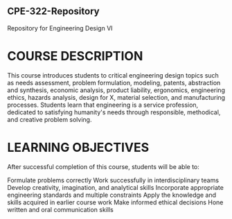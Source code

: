 ## CPE-322-Repository
Repository for Engineering Design VI

# COURSE DESCRIPTION

This course introduces students to critical engineering design topics such as needs assessment, problem formulation, modeling, patents, abstraction and synthesis, economic analysis, product liability, ergonomics, engineering ethics, hazards analysis, design for X, material selection, and manufacturing processes. Students learn that engineering is a service profession, dedicated to satisfying humanity's needs through responsible, methodical, and creative problem solving.

 

# LEARNING OBJECTIVES

After successful completion of this course, students will be able to:

Formulate problems correctly
Work successfully in interdisciplinary teams
Develop creativity, imagination, and analytical skills
Incorporate appropriate engineering standards and multiple constraints
Apply the knowledge and skills acquired in earlier course work
Make informed ethical decisions
Hone written and oral communication skills
